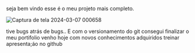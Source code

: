 seja bem vindo esse é o meu projeto mais completo. 

![Captura de tela 2024-03-07 000658](https://github.com/Isaacovski/react_sass/assets/116040541/b7772194-3ecd-4f28-98ec-99951298e85a)

tive bugs atrás de bugs..
 E com o versionamento do git consegui finalizar o meu portifolio 
venho hoje com novos conhecimentos adquiridos treinar apresenta;áo no github 

